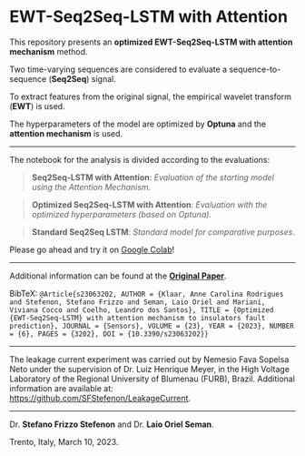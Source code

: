# EWT-Seq2Seq-LSTM with Attention

This repository presents an **optimized EWT-Seq2Seq-LSTM with attention mechanism** method.

Two time-varying sequences are considered to evaluate a sequence-to-sequence (**Seq2Seq**) signal.

To extract features from the original signal, the empirical wavelet transform (**EWT**) is used.

The hyperparameters of the model are optimized by **Optuna** and the **attention mechanism** is used.

---

The notebook for the analysis is divided according to the evaluations:

> **Seq2Seq-LSTM with Attention**: _Evaluation of the starting model using the Attention Mechanism_.

> **Optimized Seq2Seq-LSTM with Attention**: _Evaluation with the optimized hyperparameters (based on Optuna)_.

> **Standard Seq2Seq LSTM**: _Standard model for comparative purposes_.

Please go ahead and try it on [Google Colab](https://colab.research.google.com/github/SFStefenon/EWT-Seq2Seq-LSTM-Attention/blob/main/EWT-Seq2Seq-LSTM-Attention.ipynb)!

---

Additional information can be found at the **[Original Paper](https://doi.org/10.3390/s23063202)**.

BibTeX:
`@Article{s23063202, AUTHOR = {Klaar, Anne Carolina Rodrigues and Stefenon, Stefano Frizzo and Seman, Laio Oriel and Mariani, Viviana Cocco and Coelho, Leandro dos Santos}, TITLE = {Optimized {EWT-Seq2Seq-LSTM} with attention mechanism to insulators fault prediction}, JOURNAL = {Sensors}, VOLUME = {23}, YEAR = {2023}, NUMBER = {6}, PAGES = {3202}, DOI = {10.3390/s23063202}}`

---

The leakage current experiment was carried out by Nemesio Fava Sopelsa Neto under the supervision of Dr. Luiz Henrique Meyer, in the High Voltage Laboratory of the Regional University of Blumenau (FURB), Brazil. Additional information are available at: https://github.com/SFStefenon/LeakageCurrent.

---

Dr. **Stefano Frizzo Stefenon** and Dr. **Laio Oriel Seman**.

Trento, Italy, March 10, 2023.

